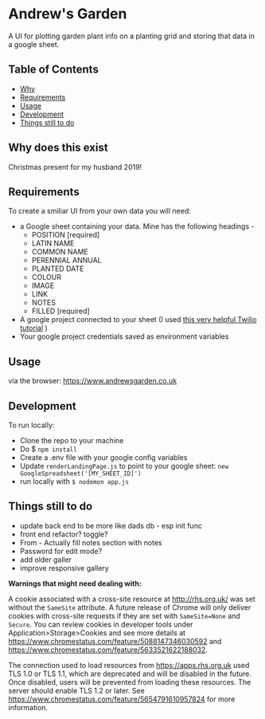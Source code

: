 
Andrew's Garden
==========
A UI for plotting garden plant info on a planting grid and storing that data in a google sheet.

Table of Contents
-----------------

 - [Why](#why-does-this-exist)
 - [Requirements](#requirements)
 - [Usage](#usage)
 - [Development](#Development)
 - [Things still to do](#things-still-to-do)

Why does this exist
------------
Christmas present for my husband 2019!

Requirements
------------

To create a smiliar UI from your own data you will need:
 - a Google sheet containing your data. Mine has the following headings - 
    - POSITION [required]
    - LATIN NAME
    - COMMON NAME
    - PERENNIAL ANNUAL
    - PLANTED DATE
    - COLOUR
    - IMAGE
    - LINK
    - NOTES
    - FILLED [required]
 - A google project connected to your sheet (I used [this very helpful Twilio tutorial](https://www.youtube.com/watch?v=UGN6EUi4Yio) )
 - Your google project credentials saved as environment variables

Usage
-----
via the browser: https://www.andrewsgarden.co.uk

Development
-----

To run locally:

 - Clone the repo to your machine
 - Do $ `npm install`
 - Create a .env file with your google config variables
- Update `renderLandingPage.js` to point to your google sheet: `new GoogleSpreadsheet('[MY_SHEET_ID]')`
- run locally with `$ nodemon app.js`

Things still to do
---------------------

- update back end to be more like dads db - esp init func
- front end refactor? toggle?
- From - Actually fill notes section with notes
- Password for edit mode?
- add older galler
- improve responsive gallery

**Warnings that might need dealing with:**

A cookie associated with a cross-site resource at http://rhs.org.uk/ was set without the `SameSite` attribute. A future release of Chrome will only deliver cookies with cross-site requests if they are set with `SameSite=None` and `Secure`. You can review cookies in developer tools under Application>Storage>Cookies and see more details at https://www.chromestatus.com/feature/5088147346030592 and https://www.chromestatus.com/feature/5633521622188032.


The connection used to load resources from https://apps.rhs.org.uk used TLS 1.0 or TLS 1.1, which are deprecated and will be disabled in the future. Once disabled, users will be prevented from loading these resources. The server should enable TLS 1.2 or later. See https://www.chromestatus.com/feature/5654791610957824 for more information.